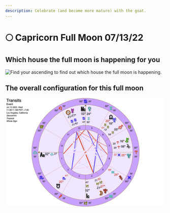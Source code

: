 ```yaml
---
description: Celebrate (and become more mature) with the goat.
---
```


# 🌕 Capricorn Full Moon 07/13/22

## Which house the full moon is happening for you

![Find your ascending to find out which house the full moon is happening.](../.gitbook/assets/AdobeStock\_3032701.png)



## The overall configuration for this full moon



![What's up with the sky at the Full Moon.](<../.gitbook/assets/Screen Shot 2022-07-10 at 6.26.14 PM.png>)

